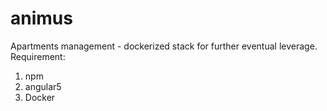 # animus
Apartments management - dockerized stack for further eventual leverage.
Requirement:
1) npm
2) angular5
3) Docker


